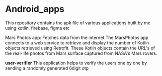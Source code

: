 # Android_apps

This repository contains the apk file of various applications built by me using kotlin, firebase, figma etc 

Mars Photos app:
Fetches data from the internet
The MarsPhotos app connects to a web service to retrieve and display the number of Kotlin objects retrieved using Retrofit. These Kotlin objects contain the URL's of the real-life photos from Mars surface captured from NASA's Mars rovers.


<strong>user-verifier</strong>
This application helps to verify the users one by one by sending a randomly generated 6digit otp 
